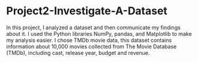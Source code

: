 # Project2-Investigate-A-Dataset
In this project, I analyzed a dataset and then communicate my findings about it. I used the Python libraries NumPy, pandas, and Matplotlib to make my analysis easier. I chose TMDb movie data, this dataset contains information about 10,000 movies collected from The Movie Database (TMDb), including cast, release year, budget and revenue.
